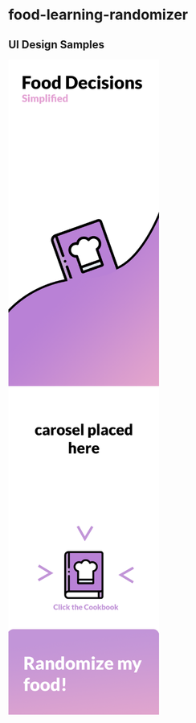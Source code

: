 # food-learning-randomizer

## UI Design Samples
<img src="https://github.com/Isaac-Tong/food-learning-randomizer/blob/master/UI%20Design%20Samples/splash_home.png" width="300">
<img src="https://github.com/Isaac-Tong/food-learning-randomizer/blob/master/UI%20Design%20Samples/search-screen.png" width="300">
